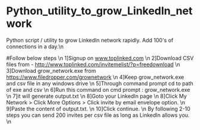 # Python_utility_to_grow_LinkedIn_network
Python script / utility to grow LinkedIn network rapidly. Add 100's of connections in a day.\n


#Follow below steps \n
1]Signup on www.toplinked.com  \n
2]Download CSV files from - http://www.toplinked.com/invitemelist/?p=freedownload \n
3]Download grow_network.exe from https://www.filedropper.com/grownetwork \n
4]Keep grow_network.exe and csv file in any windows drive \n
5]Through command prompt cd to path of exe and csv \n
6]Run this command on cmd prompt : grow_network.exe <csv filename> \n
7]it will generate output.txt \n
8]Goto your LinkedIn page \n
8]Click My Network > Click More Options > Click invite by email envelope option. \n
9]Paste the content of output.txt. \n
10]Click continue. \n
By following 2-10 steps you can send 200 invites per csv file as long as LinkedIn allows you. \n

